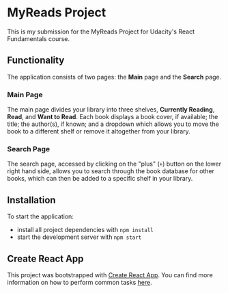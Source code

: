 # MyReads Project

This is my submission for the MyReads Project for Udacity's React Fundamentals course.

## Functionality

The application consists of two pages: the **Main** page and the **Search** page.

### Main Page

The main page divides your library into three shelves, **Currently Reading**, **Read**, and **Want to Read**. Each book
displays a book cover, if available; the title; the author(s), if known; and a dropdown which allows you to move the
book to a different shelf or remove it altogether from your library.

### Search Page

The search page, accessed by clicking on the "plus" (`+`) button on the lower right hand side, allows you to search
through the book database for other books, which can then be added to a specific shelf in your library.

## Installation

To start the application:

* install all project dependencies with `npm install`
* start the development server with `npm start`

## Create React App

This project was bootstrapped with [Create React App](https://github.com/facebookincubator/create-react-app). You can find more information on how to perform common tasks [here](https://github.com/facebookincubator/create-react-app/blob/master/packages/react-scripts/template/README.md).
